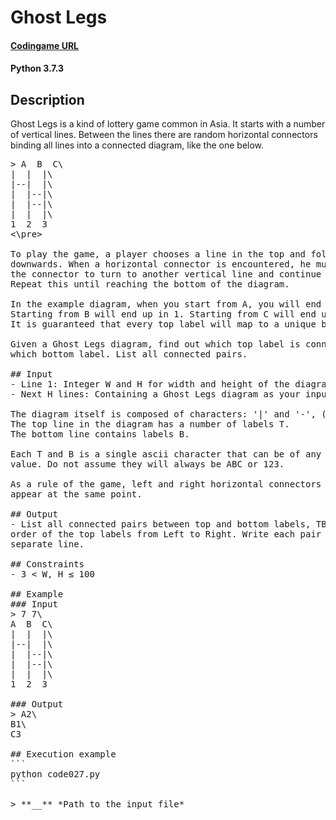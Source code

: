# Ghost Legs

#### [Codingame URL](https://www.codingame.com/ide/puzzle/ghost-legs)
#### Python 3.7.3

## Description
Ghost Legs is a kind of lottery game common in Asia. It starts with a
number of vertical lines. Between the lines there are random horizontal
connectors binding all lines into a connected diagram, like the one
below.

<pre>
> A  B  C\
|  |  |\
|--|  |\
|  |--|\
|  |--|\
|  |  |\
1  2  3
<\pre>

To play the game, a player chooses a line in the top and follow the line
downwards. When a horizontal connector is encountered, he must follow
the connector to turn to another vertical line and continue downwards.
Repeat this until reaching the bottom of the diagram.

In the example diagram, when you start from A, you will end up in 2.
Starting from B will end up in 1. Starting from C will end up in 3.
It is guaranteed that every top label will map to a unique bottom label.

Given a Ghost Legs diagram, find out which top label is connected with
which bottom label. List all connected pairs.

## Input
- Line 1: Integer W and H for width and height of the diagram below.
- Next H lines: Containing a Ghost Legs diagram as your input.

The diagram itself is composed of characters: '|' and '-', (and space).
The top line in the diagram has a number of labels T.
The bottom line contains labels B.

Each T and B is a single ascii character that can be of any random
value. Do not assume they will always be ABC or 123.

As a rule of the game, left and right horizontal connectors will never
appear at the same point.

## Output
- List all connected pairs between top and bottom labels, TB, in the
order of the top labels from Left to Right. Write each pair in a
separate line.

## Constraints
- 3 < W, H ≤ 100

## Example
### Input
> 7 7\
A  B  C\
|  |  |\
|--|  |\
|  |--|\
|  |--|\
|  |  |\
1  2  3

### Output
> A2\
B1\
C3

## Execution example
```
python code027.py <file_path>
```

> **_<file_path>_** *Path to the input file*
